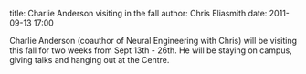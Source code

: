 title: Charlie Anderson visiting in the fall
author: Chris Eliasmith
date: 2011-09-13 17:00

Charlie Anderson (coauthor of Neural Engineering with Chris) will be visiting this fall for two weeks from Sept 13th - 26th.  He will be staying on campus, giving talks and hanging out at the Centre.
